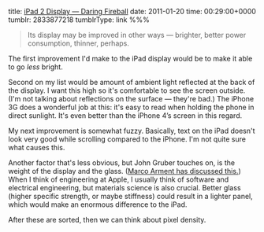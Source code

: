 title: [iPad 2 Display — Daring Fireball](http://daringfireball.net/2011/01/cold_water_ipad_retina_display)
date: 2011-01-20
time: 00:29:00+0000
tumblr: 2833877218
tumblrType: link
%%%

> Its display may be improved in other ways — brighter, better power consumption, thinner, perhaps.

The first improvement I'd make to the iPad display would be to make it able to go *less* bright.  

Second on my list would be amount of ambient light reflected at the back of the display. I want this high so it's comfortable to see the screen outside. (I'm not talking about reflections on the surface — they're bad.) The iPhone 3G does a wonderful job at this: it's easy to read when holding the phone in direct sunlight. It's even better than the iPhone 4’s screen in this regard. 

My next improvement is somewhat fuzzy. Basically, text on the iPad doesn't look very good while scrolling compared to the iPhone. I'm not quite sure what causes this. 

Another factor that's less obvious, but John Gruber touches on, is the weight of the display and the glass. ([Marco Arment has discussed this.][a]) When I think of engineering at Apple, I usually think of software and electrical engineering, but materials science is also crucial. Better glass (higher specific strength, or maybe stiffness) could result in a lighter panel, which would make an enormous difference to the iPad. 

After these are sorted, then we can think about pixel density.

[a]: http://www.marco.org/524984926
